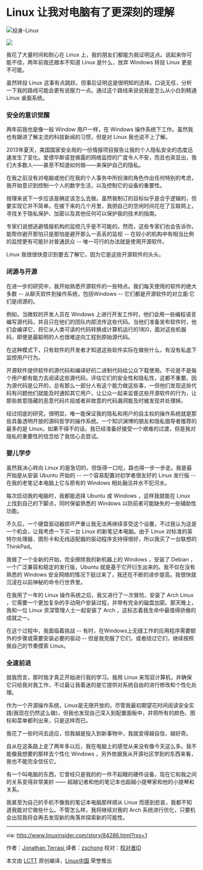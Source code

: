 Linux 让我对电脑有了更深刻的理解
============================================================

 ![投身-Linux](http://www.linuxinsider.com/article_images/story_graphics_xlarge/xl-2016-linux-1.jpg) 

 ![](http://www.linuxinsider.com/images/2015/image-credit-adobe-stock_130x15.gif) 

 我花了大量时间和耐心在 Linux 上，我的朋友们都能为我证明这点。说起来你可能不信，两年前我还跟本不知道 Linux 是什么，放弃 Windows 转投 Linux 更是不可能。
 
 虽然转投 Linux 这事有点跳跃，但事后证明这是很明知的选择。口说无任，分析一下我的路线可能会更有说服力一点。通过这个路线来说说我是怎么从小白到精通 Linux 桌面系统。
 
### 安全的意识觉醒
 
两年前我也是像一般 Window 用户一样，在 Windows 操作系统下工作。虽然我也有跟进了解主流的科技新闻的习惯，但是对 Linux 我也说不上了解。

2013年夏天，美国国家安全局的一份情报项目报告让我的个人隐私安全的态度迅速发生了变化。爱德华斯诺登揭露的网络监控的广度令人不安，而且也突显出，我们大多数人——甚至不知道如何做——来保护自己的隐私。
 
在我之前没有对电脑或他们在我的个人事务中所扮演的角色作出任何特别的考虑，我开始意识到控制一个人的数字生活，以及控制它的设备的重要性。

按理来说下一步应该是确定该怎么去做。虽然我制订的目标似乎是合乎逻辑的，但要实现它并不简单。在接下来的几个月里，我把自己的空闲时间花在了互联网上，寻找关于隐私保护、加密以及其他任何可以保护我的技术的指南。

专家们说想逃避情报机构的监控几乎是不可能的。然而，这些专家们也会告诉你，能帮你避开那怕只是那怕是避开那么一丢丢的监视 -- 在较小的机构中有相当比例的监控更有可能针对普通民众 -- 唯一可行的办法就是使用开源软件。

Linux 我很很快意识到要去了解它，因为它是这些开源软件的头头。

### 闭源与开源

在进一步的研究中，我开始熟悉开源软件的一些特点。我们每天使用的软件的绝大多数 -- 从聊天软件到操作系统，包括Windows -- 它们都是开源软件的对立面:它们是闭源的。

例如，当微软的开发人员在 Windows 上进行开发工作时，他们会用一些编程语言编写源代码，并且只在他们的团队内部流传这些代码。当他们准备发布软件时，他们会编译它，将它从人类可读的代码转换成计算机运行的1和0，面对这些机器码，即使是最聪明的人也很难逆向工程到原始源代码。

在这种模式下，只有软件的开发者才知道这些软件实际在做些什么，有没有私底下监控用户行为。

开源软件提供软件的源代码和编译好的二进制代码给公众下载使用。不论是不是每个用户都有能力去阅读这些源代码，评估它们的安全性和隐私性，这都不重要。因为源代码是公开的，总有那么一部分人有这个能力做这些事，一但他们发现这些代码有问题他们就能及时通知其它用户，让公众一起来监督这些开源软件的行为，让那些故意隐藏的恶意代码片段或者非故意的代码漏洞能及时被发现并处理掉。

经过彻底的研究，很明显，唯一能保证我的隐私和用户的自主权的操作系统就是那些具备透明开放的源码哲学的操作系统。一个知识渊博的朋友和隐私倡导者推荐的最多的是 Linux。如果不得不的话，我已经准备好接受一个艰难的过渡，但是我对隐私的重要性的信念给了我信心去尝试。

### 婴儿学步

虽然我决心转向 Linux 的是急切的，但饭得一口吃，路也得一步一步走。我是最开始是从安装 Ubuntu 开始的 -- 一个容易配置对初学者很友好的 Linux 发行版 -- 在我的老笔记本电脑上它与原有的 Windows 相处融洽井水不犯河水。

每次启动我的电脑时，我都能选择 Ubuntu 或 Windows ，这样我就能在 Linux 上找到自己的下脚点，同时保留熟悉的 Windows 以防前者可能缺失的一些辅助性功能。

不久后，一个硬盘驱动器损坏严重让我无法再继续享受这个设置，不过我认为这是一个机会，让我考虑一下买一台 Linux 的新笔记本电脑。由于 Linux 对标准的英特尔处理器、图形卡和无线适配器的驱动程序支持得很好，所以我买了一台联想的 ThinkPad。

我做了一个全新的开始，完全擦除我的新机器上的 Windows ，安装了 Debian ，一个广泛兼容和稳定的发行版，Ubuntu 就是基于它开衍生出来的。我不仅在没有熟悉的 Windows 安全网络的情况下挺过来了，我还在不断的进步提高。我很快就沉浸在以前神秘的命令行世界里。

在我用了一年的 Linux 操作系统之后，我又进行了一次冒险，安装了 Arch Linux ，它需要一个更加复杂的手动用户安装过程，并带有完全的磁盘加密。那天晚上，我和一位 Linux 资深管理人士一起安装了 Arch ，这标志着我生命中最值得骄傲的成就之一。

在这个过程中，我面临着挑战 -- 有时，在Windows上无缝工作的应用程序需要额外的步骤或需要安装必要的驱动 -- 但是我克服了它们，或者绕过它们，继续按照我自己的节奏摸索  Linux。

### 全速前进

就我而言，那时我才真正开始进行我的学习。我用 Linux 来驾驭计算机，并确保它只给我对我工作，不过最让我着迷的是它提供对系统自由的进行修改和个性化处理。

作为一个开源操作系统，Linux是无限开放的。尽管我最初期望花时间阅读安全实践(我现在仍然这么做)，但我也发现自己深入到配置面板中，并把所有的颜色、图标和菜单都列出来，只是这样而已。

我花了一些时间去适应，但我越是投入到新事物中，我就变得越自信，越好奇。

自从在这条路上走了两年多以后，我在电脑上的感觉从来没有像今天这么多。我不能像我想要的那样去个性化 Windows ，另外依据我从开源社区学到的东西来看，我也不能完全信任它。

有一个叫电脑的东西，它曾经只是我的的一件不起眼的硬件设备，现在它和我之间的关系变得非常美妙 —— 超越记者和他的笔记本也超越小提琴家和他的小提琴和关系。

我甚至为自己的手机不像我的笔记本电脑那样顺从 Linux 而感到悲哀，我都不知道我能对它做些什么。不管怎么样，我将继续对我的 Arch 系统进行优化，只要机会出现我将会再去发现新的角落并探索新的可能性。


--------------------------------------------------------------------------------

via: http://www.linuxinsider.com/story/84286.html?rss=1

作者：[Jonathan Terrasi ][a]
译者：[zschong](https://github.com/zschong)
校对：[校对者ID](https://github.com/校对者ID)

本文由 [LCTT](https://github.com/LCTT/TranslateProject) 原创编译，[Linux中国](https://linux.cn/) 荣誉推出

[a]:http://www.linkedin.com/company/ect-news-network
[1]:http://www.linuxinsider.com/story/84286.html?rss=1#
[2]:http://www.linuxinsider.com/perl/mailit/?id=84286
